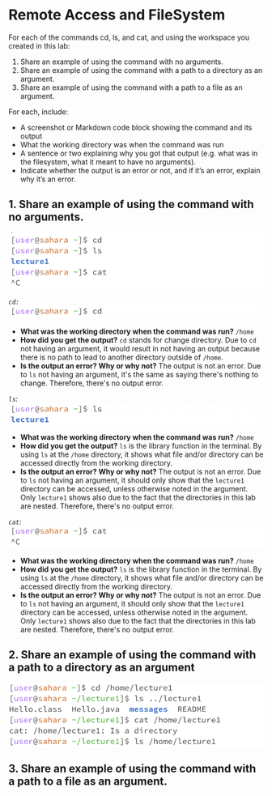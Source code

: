 # Remote Access and FileSystem 
For each of the commands cd, ls, and cat, and using the workspace you created in this lab:
1. Share an example of using the command with no arguments.
2. Share an example of using the command with a path to a directory as an argument.
3. Share an example of using the command with a path to a file as an argument.

For each, include:

- A screenshot or Markdown code block showing the command and its output
- What the working directory was when the command was run
- A sentence or two explaining why you got that output (e.g. what was in the filesystem, what it meant to have no arguments).
- Indicate whether the output is an error or not, and if it’s an error, explain why it’s an error.

## 1. Share an example of using the command with no arguments. 
![image](lab1-ex1.png)

*`cd:`*
![image](lab1-ex1-cd.png)
- **What was the working directory when the command was run?**
  `/home`
- **How did you get the output?**
      `cd` stands for change directory. Due to `cd` not having an argument, it would result in not having an output because there is no path to lead to another directory outside of `/home`. 
- **Is the output an error? Why or why not?**
      The output is not an error. Due to `ls` not having an argument, it's the same as saying there's nothing to change. Therefore, there's no output error.


*`ls`:*
![image](lab1-ex1-ls.png)
- **What was the working directory when the command was run?**
      `/home`
- **How did you get the output?**
       `ls` is the library function in the terminal. By using `ls` at the `/home` directory, it shows what file and/or directory can be accessed directly from the working directory. 
- **Is the output an error? Why or why not?**
      The output is not an error. Due to `ls` not having an argument, it should only show that the `lecture1` directory can be accessed, unless otherwise noted in the argument. Only `lecture1` shows also due to the fact that the directories in this lab are nested. Therefore, there's no output error.


*`cat`:*
![image](lab1-ex1-cat.png)
- **What was the working directory when the command was run?**
      `/home`
- **How did you get the output?**
       `ls` is the library function in the terminal. By using `ls` at the `/home` directory, it shows what file and/or directory can be accessed directly from the working directory. 
- **Is the output an error? Why or why not?**
      The output is not an error. Due to `ls` not having an argument, it should only show that the `lecture1` directory can be accessed, unless otherwise noted in the argument. Only `lecture1` shows also due to the fact that the directories in this lab are nested. Therefore, there's no output error.

## 2. Share an example of using the command with a path to a directory as an argument 
![image](lab1-ex2.png)


## 3. Share an example of using the command with a path to a file as an argument.

